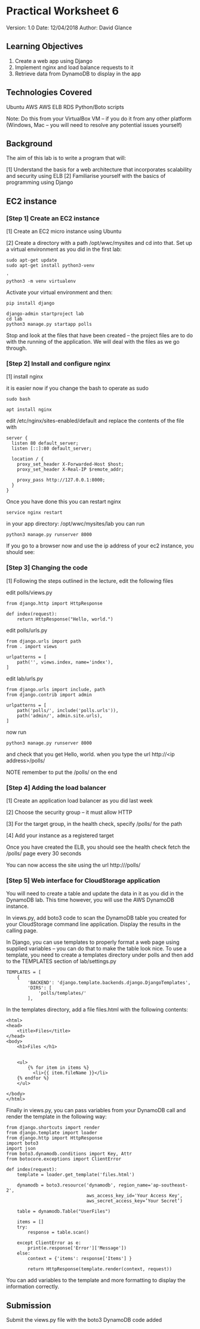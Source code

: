# Practical Worksheet 6

Version: 1.0 Date: 12/04/2018 Author: David Glance

## Learning Objectives

1.	Create a web app using Django
2.	Implement nginx and load balance requests to it
3.	Retrieve data from DynamoDB to display in the app

## Technologies Covered

Ubuntu
AWS
AWS ELB
RDS
Python/Boto scripts

Note: Do this from your VirtualBox VM – if you do it from any other platform (Windows, Mac – you will need to resolve any potential issues yourself)

## Background

The aim of this lab is to write a program that will:

[1] Understand the basis for a web architecture that incorporates scalability and security using ELB
[2] Familiarise yourself with the basics of programming using Django

## EC2 instance

### [Step 1] Create an EC2 instance

[1] Create an EC2 micro instance using Ubuntu

[2] Create a directory with a path /opt/wwc/mysites and cd into that.  Set up a virtual environment as you did in the first lab:

```
sudo apt-get update
sudo apt-get install python3-venv

'
python3 -m venv virtualenv
```

Activate your virtual environment and then:

```
pip install django

django-admin startproject lab
cd lab
python3 manage.py startapp polls
```

Stop and look at the files that have been created – the project files are to do with the running of the application. We will deal with the files as we go through.


### [Step 2] Install and configure nginx

[1] install nginx

it is easier now if you change the bash to operate as sudo

```
sudo bash

apt install nginx
```

edit /etc/nginx/sites-enabled/default and replace the contents of the file with 

```
server {
  listen 80 default_server;
  listen [::]:80 default_server;

  location / {
    proxy_set_header X-Forwarded-Host $host;
    proxy_set_header X-Real-IP $remote_addr;

    proxy_pass http://127.0.0.1:8000;
  }
}
```

Once you have done this you can restart nginx 

```
service nginx restart
```

in your app directory: /opt/wwc/mysites/lab you can run 

```
python3 manage.py runserver 8000
```

If you go to a browser now and use the ip address of your ec2 instance, you should see:
 

### [Step 3] Changing the code

[1] Following the steps outlined in the lecture, edit the following files

edit polls/views.py

```
from django.http import HttpResponse 

def index(request): 
    return HttpResponse("Hello, world.")
```
	
edit polls/urls.py

```
from django.urls import path 
from . import views 

urlpatterns = [ 
    path('', views.index, name='index'), 
]
```

edit lab/urls.py

```
from django.urls import include, path
from django.contrib import admin 

urlpatterns = [ 
    path('polls/', include('polls.urls')),
    path('admin/', admin.site.urls), 
]
```

now run 

```
python3 manage.py runserver 8000
```

and check that you get Hello, world. when you type the url http://\<ip address>/polls/

NOTE remember to put the /polls/ on the end

### [Step 4] Adding the load balancer

[1] Create an application load balancer as you did last week

[2] Choose the security group – it must allow HTTP

[3] For the target group, in the health check, specify /polls/ for the path

[4] Add your instance as a registered target

Once you have created the ELB, you should see the health check fetch the /polls/ page every 30 seconds

You can now access the site using the url http://<load balancer dns name>/polls/


### [Step 5] Web interface for CloudStorage application

You will need to create a table and update the data in it as you did
in the DynamoDB lab. This time however, you will use the AWS DynamoDB
instance. 

In views.py, add boto3 code to scan the DynamoDB table you created for your CloudStorage command line application. Display the results in the calling page. 

In Django, you can use templates to properly format a web page using supplied variables – you can do that to make the table look nice. To use a template, you need to create a templates directory under polls and then add to the TEMPLATES section of lab/settings.py

```
TEMPLATES = [
    {
        'BACKEND': 'django.template.backends.django.DjangoTemplates',
        'DIRS': [
            'polls/templates/'
        ],
```
 
In the templates directory, add a file files.html with the following contents:

```
<html>
<head>
    <title>Files</title>
</head>
<body>
    <h1>Files </h1>

    
    <ul>
        {% for item in items %}
          <li>{{ item.fileName }}</li>
	{% endfor %}
    </ul>

</body>
</html>
```


Finally in views.py, you can pass variables from your DynamoDB call and render the template in the following way:

```
from django.shortcuts import render
from django.template import loader
from django.http import HttpResponse 
import boto3
import json
from boto3.dynamodb.conditions import Key, Attr
from botocore.exceptions import ClientError

def index(request): 
    template = loader.get_template('files.html')

    dynamodb = boto3.resource('dynamodb', region_name='ap-southeast-2',
                              aws_access_key_id='Your Access Key',
                              aws_secret_access_key=’Your Secret’)

    table = dynamodb.Table("UserFiles")

    items = []
    try:
        response = table.scan()
        
    except ClientError as e:
        print(e.response['Error']['Message'])
    else:    
        context = {'items': response['Items'] }

        return HttpResponse(template.render(context, request))
```
		

You can add variables to the template and more formatting to display the information correctly.

## Submission

Submit the views.py file with the boto3 DynamoDB code added

